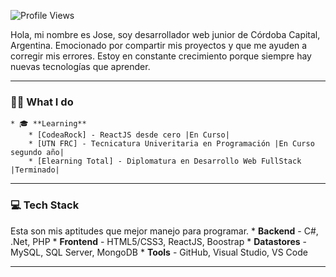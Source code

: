 ![Profile Views](https://komarev.com/ghpvc/?username=JoseBonzi&color=3BCF1D&style=flat-square) 

Hola, mi nombre es Jose, soy desarrollador web junior de Córdoba Capital, Argentina. Emocionado por compartir mis proyectos y que me ayuden a corregir mis errores. Estoy en constante crecimiento porque siempre hay nuevas tecnologías que aprender.

---

### 🧑‍💻 What I do 
    * 🎓 **Learning** 
        * [CodeaRock] - ReactJS desde cero |En Curso|
        * [UTN FRC] - Tecnicatura Univeritaria en Programación |En Curso segundo año|
        * [Elearning Total] - Diplomatura en Desarrollo Web FullStack |Terminado|

---

### 💻 Tech Stack
Esta son mis aptitudes que mejor manejo para programar.
    * **Backend** - C#, .Net, PHP
    * **Frontend** - HTML5/CSS3, ReactJS, Boostrap
    * **Datastores** - MySQL, SQL Server, MongoDB
    * **Tools** - GitHub, Visual Studio, VS Code

---


<!--
**JoseBonzi/JoseBonzi** is a ✨ _special_ ✨ repository because its `README.md` (this file) appears on your GitHub profile.

Here are some ideas to get you started:

- 🔭 I’m currently working on ...
- 🌱 I’m currently learning ...
- 👯 I’m looking to collaborate on ...
- 🤔 I’m looking for help with ...
- 💬 Ask me about ...
- 📫 How to reach me: ...
- 😄 Pronouns: ...
- ⚡ Fun fact: ...
-->
